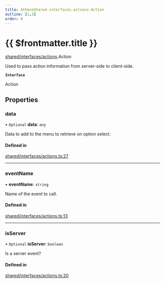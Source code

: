 ```yaml
---
title: AthenaShared.interfaces.actions.Action
outline: [1,3]
order: 0
---
```


# {{ $frontmatter.title }}


[shared/interfaces/actions](../modules/shared_interfaces_actions.md).Action

Used to pass action information from server-side to client-side.

**`Interface`**

Action

## Properties

### data

• `Optional` **data**: `any`

Data to add to the menu to retrieve on option select.

#### Defined in

[shared/interfaces/actions.ts:27](https://github.com/Stuyk/altv-athena/blob/d18d8cd/src/core/shared/interfaces/actions.ts#L27)

___

### eventName

• **eventName**: `string`

Name of the event to call.

#### Defined in

[shared/interfaces/actions.ts:13](https://github.com/Stuyk/altv-athena/blob/d18d8cd/src/core/shared/interfaces/actions.ts#L13)

___

### isServer

• `Optional` **isServer**: `boolean`

Is a server event?

#### Defined in

[shared/interfaces/actions.ts:20](https://github.com/Stuyk/altv-athena/blob/d18d8cd/src/core/shared/interfaces/actions.ts#L20)
